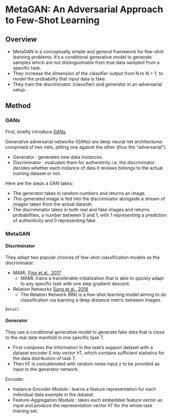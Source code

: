 
# MetaGAN: An Adversarial Approach to Few-Shot Learning

## Overview
- MetaGAN is a conceptually simple and general framework for few-shot learning problems.
It’s a conditional generative model to generate samples which are not distinguishable from true data sampled from a specific task. 
- They increase the dimension of the classifier output from N to N + 1, to model the probability that input data is fake. 
- They train the discriminator (classifier) and generator in an adversarial setup.

## Method

### GANs
First, briefly introduce [GANs](https://arxiv.org/pdf/1406.2661.pdf).

Generative adversarial networks (GANs) are deep neural net architectures comprised of two nets, pitting one against the other (thus the “adversarial”).

- Generator : generates new data instances.
- Discriminator : evaluates them for authenticity
i.e. the discriminator decides whether each instance of data it reviews belongs to the actual training dataset or not.

Here are the steps a GAN takes:
- The generator takes in random numbers and returns an image.
- This generated image is fed into the discriminator alongside a stream of images taken from the actual dataset.
- The discriminator takes in both real and fake images and returns probabilities, a number between 0 and 1, with 1 representing a prediction of authenticity and 0 representing fake.

### MetaGAN

#### Discriminator
They adopt two popular choices of few-shot classification models as the discriminator.
- MAML [Finn et al., 2017](https://arxiv.org/pdf/1703.03400.pdf)
    - MAML trains a transferable initialization that is able to quickly adapt to any specific task with one step gradient descent.
- Relation Networks [Sung et al., 2018](https://arxiv.org/pdf/1711.06025.pdf)
    - The Relation Network (RN) is a few-shot learning model aiming to do classification via learning a deep distance metric between images. 

```
Detail
```

#### Generator
They use a conditional generative model to generate fake data that is close to the real data manifold in one specific task T.
- First compress the information in the task’s support dataset with a dataset encoder E into vector hT, which contains sufficient statistics for the data distribution of task T. 
- Then hT is concatenated with random noise input z to be provided as input to the generator network.

Encoder:
- Instance-Encoder Module : learns a feature representation for each individual data example in the dataset.
- Feature-Aggregation Module : takes each embedded feature vector as input and produce the representation vector hT for the whole task training set.

